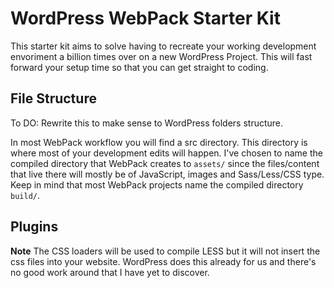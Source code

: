 # WordPress WebPack Starter Kit

This starter kit aims to solve having to recreate your working development envoriment a billion times over on a 
new WordPress Project. This will fast forward your setup time so that you can get straight to coding.

## File Structure

To DO: Rewrite this to make sense to WordPress folders structure.

In most WebPack workflow you will find a src directory. This directory is where most of your development edits will happen. I've chosen to name the compiled directory that WebPack creates to `assets/` since the files/content that live there will mostly be of JavaScript, images and Sass/Less/CSS type. Keep in mind that most WebPack projects name the compiled directory 
`build/`.

## Plugins

 **Note** The CSS loaders will be used to compile LESS but it will not insert the css files into your website. WordPress does this already for us and there's no good work around that I have yet to discover. 

